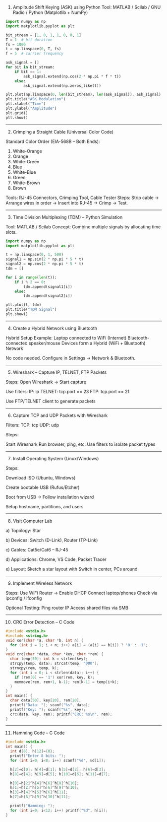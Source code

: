 1. Amplitude Shift Keying (ASK) using Python
Tool: MATLAB / Scilab / GNU Radio / Python (Matplotlib + NumPy)
```python
import numpy as np
import matplotlib.pyplot as plt

bit_stream = [1, 0, 1, 1, 0, 0, 1]
T = 1  # bit duration
fs = 1000
t = np.linspace(0, T, fs)
f = 5  # carrier frequency

ask_signal = []
for bit in bit_stream:
    if bit == 1:
        ask_signal.extend(np.cos(2 * np.pi * f * t))
    else:
        ask_signal.extend(np.zeros_like(t))

plt.plot(np.linspace(0, len(bit_stream), len(ask_signal)), ask_signal)
plt.title("ASK Modulation")
plt.xlabel("Time")
plt.ylabel("Amplitude")
plt.grid()
plt.show()
```

---

2. Crimping a Straight Cable (Universal Color Code)

Standard Color Order (EIA-568B – Both Ends):

1. White-Orange  
2. Orange  
3. White-Green  
4. Blue  
5. White-Blue  
6. Green  
7. White-Brown  
8. Brown

Tools: RJ-45 Connectors, Crimping Tool, Cable Tester
Steps:
Strip cable → Arrange wires in order → Insert into RJ-45 → Crimp → Test.



---

3. Time Division Multiplexing (TDM) – Python Simulation

Tool: MATLAB / Scilab
Concept: Combine multiple signals by allocating time slots.

```python
import numpy as np
import matplotlib.pyplot as plt

t = np.linspace(0, 1, 500)
signal1 = np.sin(2 * np.pi * 5 * t)
signal2 = np.cos(2 * np.pi * 5 * t)
tdm = []

for i in range(len(t)):
    if i % 2 == 0:
        tdm.append(signal1[i])
    else:
        tdm.append(signal2[i])

plt.plot(t, tdm)
plt.title("TDM Signal")
plt.show()
```

---

4. Create a Hybrid Network using Bluetooth

Hybrid Setup Example:
Laptop connected to WiFi (Internet)
Bluetooth-connected speaker/mouse
Devices form a Hybrid (WiFi + Bluetooth) Network

No code needed. Configure in Settings → Network & Bluetooth.


---

5. Wireshark – Capture IP, TELNET, FTP Packets

Steps:
Open Wireshark → Start capture

Use filters:
IP: ip
TELNET: tcp.port == 23
FTP: tcp.port == 21

Use FTP/TELNET client to generate packets



---

6. Capture TCP and UDP Packets with Wireshark

Filters:
TCP: tcp
UDP: udp

Steps:

Start Wireshark
Run browser, ping, etc.
Use filters to isolate packet types


---

7. Install Operating System (Linux/Windows)

Steps:

Download ISO (Ubuntu, Windows)

Create bootable USB (Rufus/Etcher)

Boot from USB → Follow installation wizard

Setup hostname, partitions, and users


---

8. Visit Computer Lab

a) Topology: Star

b) Devices: Switch (D-Link), Router (TP-Link)

c) Cables: Cat5e/Cat6 – RJ-45

d) Applications: Chrome, VS Code, Packet Tracer

e) Layout: Sketch a star layout with Switch in center, PCs around



---

9. Implement Wireless Network

Steps:
Use WiFi Router → Enable DHCP
Connect laptop/phones
Check via ipconfig / ifconfig

Optional Testing:
Ping router IP
Access shared files via SMB


---

10. CRC Error Detection – C Code
```c
#include <stdio.h>
#include <string.h>
void xor(char *a, char *b, int n) {
  for (int i = 1; i < n; i++) a[i] = (a[i] == b[i]) ? '0' : '1';
}
void crc(char *data, char *key, char *rem) {
  char temp[50]; int k = strlen(key);
  strcpy(temp, data); strcat(temp, "000");
  strncpy(rem, temp, k);
  for (int i = 0; i < strlen(data); i++) {
    if (rem[0] == '1') xor(rem, key, k);
    memmove(rem, rem+1, k-1); rem[k-1] = temp[i+k];
  }
}
int main() {
  char data[50], key[20], rem[20];
  printf("Data: "); scanf("%s", data);
  printf("Key: "); scanf("%s", key);
  crc(data, key, rem); printf("CRC: %s\n", rem);
}
```

---

11. Hamming Code – C Code
```c
#include <stdio.h>
int main() {
  int d[8], h[12]={0};
  printf("Enter 8 bits: ");
  for (int i=0; i<8; i++) scanf("%d", &d[i]);

  h[2]=d[0]; h[4]=d[1]; h[5]=d[2]; h[6]=d[3];
  h[8]=d[4]; h[9]=d[5]; h[10]=d[6]; h[11]=d[7];

  h[0]=h[2]^h[4]^h[6]^h[8]^h[10];
  h[1]=h[2]^h[5]^h[6]^h[9]^h[10];
  h[3]=h[4]^h[5]^h[6]^h[11];
  h[7]=h[8]^h[9]^h[10]^h[11];

  printf("Hamming: ");
  for (int i=0; i<12; i++) printf("%d", h[i]);
}
```
